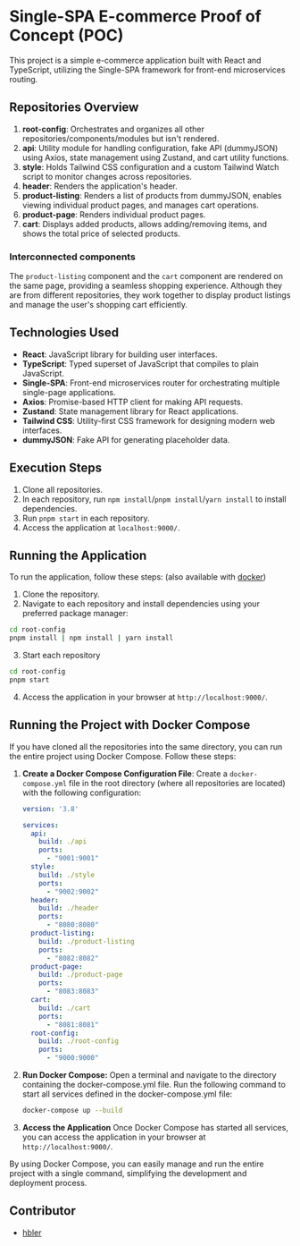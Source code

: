 # Single-SPA E-commerce Proof of Concept (POC)

This project is a simple e-commerce application built with React and TypeScript, utilizing the Single-SPA framework for front-end microservices routing.

## Repositories Overview

1. **root-config**: Orchestrates and organizes all other repositories/components/modules but isn't rendered.
2. **api**: Utility module for handling configuration, fake API (dummyJSON) using Axios, state management using Zustand, and cart utility functions.
3. **style**: Holds Tailwind CSS configuration and a custom Tailwind Watch script to monitor changes across repositories.
4. **header**: Renders the application's header.
5. **product-listing**: Renders a list of products from dummyJSON, enables viewing individual product pages, and manages cart operations.
6. **product-page**: Renders individual product pages.
7. **cart**: Displays added products, allows adding/removing items, and shows the total price of selected products.

### Interconnected components
The `product-listing` component and the `cart` component are rendered on the same page, providing a seamless shopping experience.
Although they are from different repositories, they work together to display product listings and manage the user's shopping cart efficiently.

## Technologies Used

- **React**: JavaScript library for building user interfaces.
- **TypeScript**: Typed superset of JavaScript that compiles to plain JavaScript.
- **Single-SPA**: Front-end microservices router for orchestrating multiple single-page applications.
- **Axios**: Promise-based HTTP client for making API requests.
- **Zustand**: State management library for React applications.
- **Tailwind CSS**: Utility-first CSS framework for designing modern web interfaces.
- **dummyJSON**: Fake API for generating placeholder data.

## Execution Steps

1. Clone all repositories.
2. In each repository, run `npm install`/`pnpm install`/`yarn install` to install dependencies.
3. Run `pnpm start` in each repository.
4. Access the application at `localhost:9000/`.

## Running the Application

To run the application, follow these steps:
(also available with [docker](#running-the-project-with-docker-compose))

1. Clone the repository.
2. Navigate to each repository and install dependencies using your preferred package manager:

```bash
cd root-config
pnpm install | npm install | yarn install
```
3. Start each repository

```bash
cd root-config
pnpm start
```
4. Access the application in your browser at `http://localhost:9000/`.

## Running the Project with Docker Compose

If you have cloned all the repositories into the same directory, you can run the entire project using Docker Compose. Follow these steps:

1. **Create a Docker Compose Configuration File**:
   Create a `docker-compose.yml` file in the root directory (where all repositories are located) with the following configuration:

   ```yaml
   version: '3.8'

   services:
     api:
       build: ./api
       ports:
         - "9001:9001"
     style:
       build: ./style
       ports:
         - "9002:9002"
     header:
       build: ./header
       ports:
         - "8080:8080"
     product-listing:
       build: ./product-listing
       ports:
         - "8082:8082"
     product-page:
       build: ./product-page
       ports:
         - "8083:8083"
     cart:
       build: ./cart
       ports:
         - "8081:8081"
     root-config:
       build: ./root-config
       ports:
         - "9000:9000"
    ```

2. **Run Docker Compose:**
    Open a terminal and navigate to the directory containing the docker-compose.yml file.
    Run the following command to start all services defined in the docker-compose.yml file:

    ```bash
    docker-compose up --build
    ```

3. **Access the Application**
    Once Docker Compose has started all services, you can access the application in your browser at `http://localhost:9000/`.

By using Docker Compose, you can easily manage and run the entire project with a single command, simplifying the development and deployment process.

## Contributor
- [hbler](https://github.com/Hbler)
